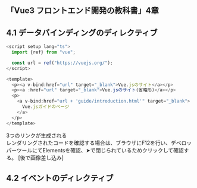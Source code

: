 ## 「Vue3 フロントエンド開発の教科書」4章  
## 4.1 データバインディングのディレクティブ
```ts
<script setup lang="ts">
  import {ref} from "vue";

  const url = ref("https://vuejs.org/");
</script>

<template>
  <p><a v-bind:href="url" target="_blank">Vue.jsのサイト</a></p>
  <p><a :href="url" target="_blank">Vue.jsのサイト(省略形)</a></p>
  <p>
    <a v-bind:href="url + 'guide/introduction.html'" target="_blank">
      Vue.jsガイドのページ
    </a>
  </p>
</template>
```
3つのリンクが生成される  
レンダリングされたコードを確認する場合は、ブラウザにF12を行い、デベロッパーツールにてElementsを確認、➤で閉じられているためクリックして確認する。
[後で画像差し込み]

## 4.2 イベントのディレクティブ

